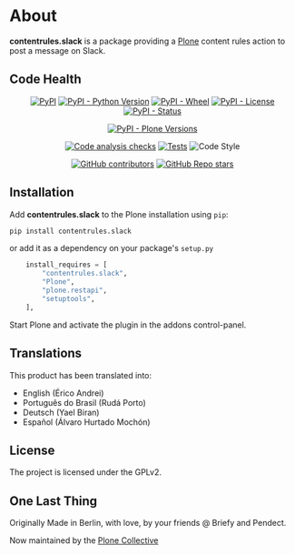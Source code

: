 # About

**contentrules.slack** is a package providing a [Plone](https://plone.org/) content rules action to post a message on Slack.

## Code Health
<div align="center">

[![PyPI](https://img.shields.io/pypi/v/contentrules.slack)](https://pypi.org/project/contentrules.slack/)
[![PyPI - Python Version](https://img.shields.io/pypi/pyversions/contentrules.slack)](https://pypi.org/project/contentrules.slack/)
[![PyPI - Wheel](https://img.shields.io/pypi/wheel/contentrules.slack)](https://pypi.org/project/contentrules.slack/)
[![PyPI - License](https://img.shields.io/pypi/l/contentrules.slack)](https://pypi.org/project/contentrules.slack/)
[![PyPI - Status](https://img.shields.io/pypi/status/contentrules.slack)](https://pypi.org/project/contentrules.slack/)


[![PyPI - Plone Versions](https://img.shields.io/pypi/frameworkversions/plone/contentrules.slack)](https://pypi.org/project/contentrules.slack/)

[![Code analysis checks](https://github.com/collective/contentrules.slack/actions/workflows/code-analysis.yml/badge.svg)](https://github.com/collective/contentrules.slack/actions/workflows/code-analysis.yml)
[![Tests](https://github.com/collective/contentrules.slack/actions/workflows/tests.yml/badge.svg)](https://github.com/collective/contentrules.slack/actions/workflows/tests.yml)
![Code Style](https://img.shields.io/badge/Code%20Style-Black-000000)

[![GitHub contributors](https://img.shields.io/github/contributors/collective/contentrules.slack)](https://github.com/collective/contentrules.slack)
[![GitHub Repo stars](https://img.shields.io/github/stars/collective/contentrules.slack?style=social)](https://github.com/collective/contentrules.slack)

</div>

## Installation

Add **contentrules.slack** to the Plone installation using `pip`:

```bash
pip install contentrules.slack
```

or add it as a dependency on your package's `setup.py`

```python
    install_requires = [
        "contentrules.slack",
        "Plone",
        "plone.restapi",
        "setuptools",
    ],
```

Start Plone and activate the plugin in the addons control-panel.

## Translations

This product has been translated into:

- English (Érico Andrei)
- Português do Brasil (Rudá Porto)
- Deutsch (Yael Biran)
- Español (Álvaro Hurtado Mochón)

## License

The project is licensed under the GPLv2.

## One Last Thing

Originally Made in Berlin, with love, by your friends @ Briefy and Pendect.

Now maintained by the [Plone Collective](https://github.com/collective)
